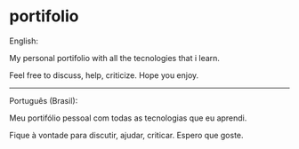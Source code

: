 # portifolio

English:

My personal portifolio with all the tecnologies that i learn.

Feel free to discuss, help, criticize. Hope you enjoy.

-------------------------------------------------------------------

Português (Brasil):

Meu portifólio pessoal com todas as tecnologias que eu aprendi.

Fique à vontade para discutir, ajudar, criticar. Espero que goste.
